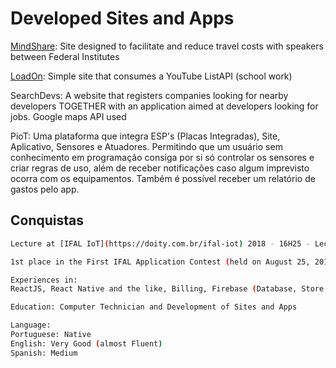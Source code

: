 # Developed Sites and Apps

[MindShare](https://mindshare.cpsoftware.com.br): Site designed to facilitate and reduce travel costs with speakers between Federal Institutes

[LoadOn](https://loadon.netlify.com/): Simple site that consumes a YouTube ListAPI (school work) 

SearchDevs: A website that registers companies looking for nearby developers TOGETHER with an application aimed at developers looking for jobs. Google maps API used

PioT: Uma plataforma que integra ESP's (Placas Integradas), Site, Aplicativo, Sensores e Atuadores. Permitindo que um usuário sem conhecimento em programação consiga por si só controlar os sensores e criar regras de uso, além de receber notificações caso algum imprevisto ocorra com os equipamentos. Também é possível receber um relatório de gastos pelo app.    

## Conquistas
```bash
Lecture at [IFAL IoT](https://doity.com.br/ifal-iot) 2018 - 16H25 - Lecture: Raspberry Pi as wifi router and web server 
```

```bash
1st place in the First IFAL Application Contest (held on August 25, 2018).
```

```bash
Experiences in:
ReactJS, React Native and the like, Billing, Firebase (Database, Store, Auth0, Hosting, Cloud), JavaScript, CSS, Prototyping
```
```bash
Education: Computer Technician and Development of Sites and Apps
```

```bash
Language:
Portuguese: Native
English: Very Good (almost Fluent)
Spanish: Medium
```
